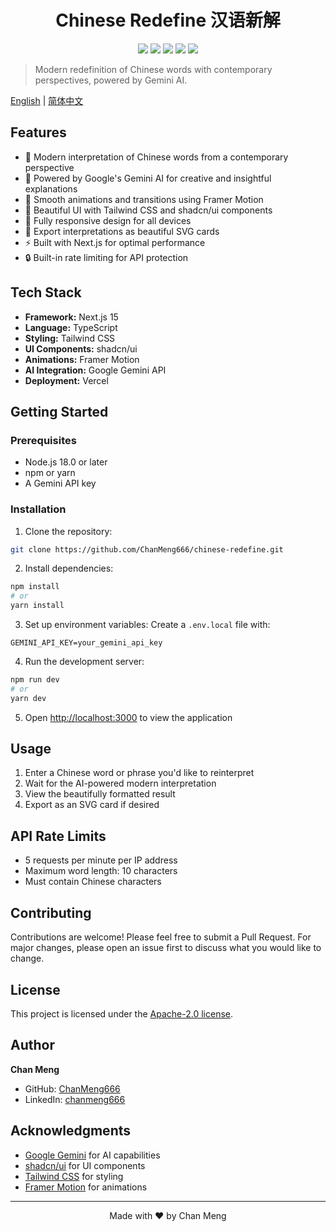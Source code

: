 <div align="center">
 <h1>Chinese Redefine 汉语新解</h1>
 <img src="https://img.shields.io/badge/License-MIT-brightgreen?style=flat"/>
 <img src="https://img.shields.io/badge/Next.js-15.0.3-black?style=flat&logo=next.js"/>
 <img src="https://img.shields.io/badge/React-18.2.0-blue?style=flat&logo=react"/>
 <img src="https://img.shields.io/badge/TypeScript-5.0-blue?style=flat&logo=typescript"/>
 <img src="https://img.shields.io/badge/TailwindCSS-3.4.1-blue?style=flat&logo=tailwind-css"/>
</div>

> Modern redefinition of Chinese words with contemporary perspectives, powered by Gemini AI.

[English](README.md) | [简体中文](README.zh-CN.md)

## Features
- 🎯 Modern interpretation of Chinese words from a contemporary perspective
- 🤖 Powered by Google's Gemini AI for creative and insightful explanations 
- 💫 Smooth animations and transitions using Framer Motion
- 🎨 Beautiful UI with Tailwind CSS and shadcn/ui components
- 📱 Fully responsive design for all devices
- 💾 Export interpretations as beautiful SVG cards
- ⚡ Built with Next.js for optimal performance
- 🔒 Built-in rate limiting for API protection

## Tech Stack
- **Framework:** Next.js 15
- **Language:** TypeScript
- **Styling:** Tailwind CSS
- **UI Components:** shadcn/ui
- **Animations:** Framer Motion
- **AI Integration:** Google Gemini API
- **Deployment:** Vercel

## Getting Started

### Prerequisites
- Node.js 18.0 or later
- npm or yarn
- A Gemini API key

### Installation

1. Clone the repository:
```bash
git clone https://github.com/ChanMeng666/chinese-redefine.git
```

2. Install dependencies:
```bash
npm install
# or
yarn install
```

3. Set up environment variables:
Create a `.env.local` file with:
```
GEMINI_API_KEY=your_gemini_api_key
```

4. Run the development server:
```bash
npm run dev
# or
yarn dev
```

5. Open [http://localhost:3000](http://localhost:3000) to view the application

## Usage
1. Enter a Chinese word or phrase you'd like to reinterpret
2. Wait for the AI-powered modern interpretation
3. View the beautifully formatted result
4. Export as an SVG card if desired

## API Rate Limits
- 5 requests per minute per IP address
- Maximum word length: 10 characters
- Must contain Chinese characters

## Contributing
Contributions are welcome! Please feel free to submit a Pull Request. For major changes, please open an issue first to discuss what you would like to change.

## License
This project is licensed under the [Apache-2.0 license](LICENSE).

## Author

**Chan Meng**
- GitHub: [ChanMeng666](https://github.com/ChanMeng666)
- LinkedIn: [chanmeng666](https://www.linkedin.com/in/chanmeng666/)

## Acknowledgments
- [Google Gemini](https://deepmind.google/technologies/gemini/) for AI capabilities
- [shadcn/ui](https://ui.shadcn.com/) for UI components
- [Tailwind CSS](https://tailwindcss.com) for styling
- [Framer Motion](https://www.framer.com/motion/) for animations

---
<div align="center">
Made with ❤️ by Chan Meng
</div>
